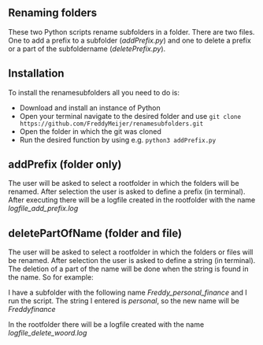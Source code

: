 ## Renaming folders
These two Python scripts rename subfolders in a folder. There are two files. One to add a prefix to a subfolder (*addPrefix.py*) and one to delete a prefix or a part of the subfoldername (*deletePrefix.py*).

## Installation
To install the renamesubfolders all you need to do is:

- Download and install an instance of Python
- Open your terminal navigate to the desired folder and use `git clone https://github.com/FreddyMeijer/renamesubfolders.git`
- Open the folder in which the git was cloned
- Run the desired function by using e.g. `python3 addPrefix.py`

## addPrefix (folder only)
The user will be asked to select a rootfolder in which the folders will be renamed. After selection the user is asked to define a prefix (in terminal). After executing there will be a logfile created in the rootfolder with the name *logfile_add_prefix.log*

## deletePartOfName (folder and file)
The user will be asked to select a rootfolder in which the folders or files will be renamed. After selection the user is asked to define a string (in terminal). The deletion of a part of the name will be done when the string is found in the name. So for example:

I have a subfolder with the following name *Freddy_personal_finance* and I run the script. The string I entered is *_personal_*, so the new name will be *Freddyfinance*

In the rootfolder there will be a logfile created with the name *logfile_delete_woord.log*
